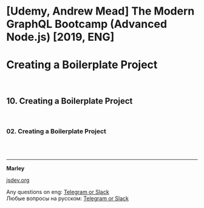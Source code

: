 # [Udemy, Andrew Mead] The Modern GraphQL Bootcamp (Advanced Node.js) [2019, ENG]

# Creating a Boilerplate Project

<br/>

## 10. Creating a Boilerplate Project

<br/>

### 02. Creating a Boilerplate Project

<br/>
<br/>

---

**Marley**

<a href="https://jsdev.org">jsdev.org</a>

Any questions on eng: <a href="https://jsdev.org/chat/">Telegram or Slack</a>  
Любые вопросы на русском: <a href="https://jsdev.ru/chat/">Telegram or Slack</a>

